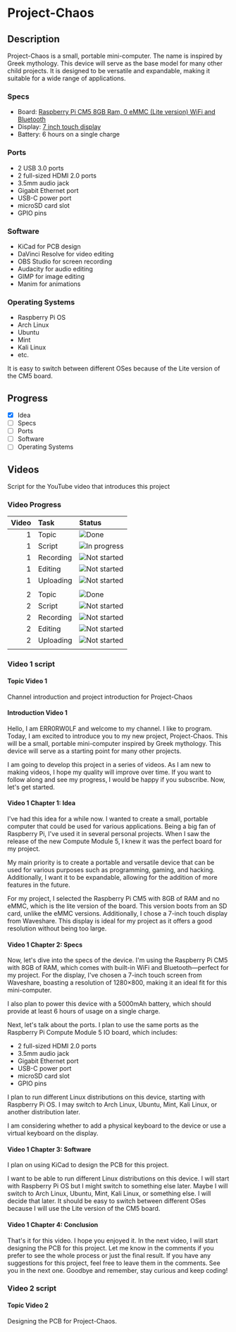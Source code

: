 # Project-Chaos

## Description

Project-Chaos is a small, portable mini-computer. The name is inspired by Greek mythology. This device will serve as the base model for many other child projects. It is designed to be versatile and expandable, making it suitable for a wide range of applications.

### Specs

- Board: [Raspberry Pi CM5 8GB Ram, 0 eMMC (Lite version) WiFi and Bluetooth](https://www.raspberrypi.com/products/compute-module-5/?variant=cm5-108000)
- Display: [7 inch touch display](https://www.waveshare.com/product/raspberry-pi/displays/lcd-oled/7ep-caplcd.htm?___SID=U)
- Battery: 6 hours on a single charge

### Ports

- 2 USB 3.0 ports
- 2 full-sized HDMI 2.0 ports
- 3.5mm audio jack
- Gigabit Ethernet port
- USB-C power port
- microSD card slot
- GPIO pins

### Software

- KiCad for PCB design
- DaVinci Resolve for video editing
- OBS Studio for screen recording
- Audacity for audio editing
- GIMP for image editing
- Manim for animations

### Operating Systems

- Raspberry Pi OS
- Arch Linux
- Ubuntu
- Mint
- Kali Linux
- etc.

It is easy to switch between different OSes because of the Lite version of the CM5 board.

## Progress

- [x] Idea
- [ ] Specs
- [ ] Ports
- [ ] Software
- [ ] Operating Systems

## Videos

Script for the YouTube video that introduces this project

### Video Progress

| Video | Task      | Status                                                                     |
| ----: | :-------- | :-------------------------------------------------------------------------- |
|     1 | Topic     | ![Done](https://img.shields.io/badge/Status-Done-brightgreen)               |
|     1 | Script    | ![In progress](https://img.shields.io/badge/Status-In%20progress-yellow)    |
|     1 | Recording | ![Not started](https://img.shields.io/badge/Status-Not%20started-lightgrey) |
|     1 | Editing   | ![Not started](https://img.shields.io/badge/Status-Not%20started-lightgrey) |
|     1 | Uploading | ![Not started](https://img.shields.io/badge/Status-Not%20started-lightgrey) |
|       |           |                                                                             |
|     2 | Topic     | ![Done](https://img.shields.io/badge/Status-Done-brightgreen)               |
|     2 | Script    | ![Not started](https://img.shields.io/badge/Status-Not%20started-lightgrey) |
|     2 | Recording | ![Not started](https://img.shields.io/badge/Status-Not%20started-lightgrey) |
|     2 | Editing   | ![Not started](https://img.shields.io/badge/Status-Not%20started-lightgrey) |
|     2 | Uploading | ![Not started](https://img.shields.io/badge/Status-Not%20started-lightgrey) |
|       |           |                                                                             |

### Video 1 script

#### Topic Video 1

Channel introduction and project introduction for Project-Chaos

#### Introduction Video 1

<!-- First, I will describe my idea and explain the origin of the project's name. Then, I will outline the specifications. -->

<!-- My channel name is ERR0RW0LF, and I will refer to myself by this name. This will be the first video on my channel. -->

Hello, I am ERR0RW0LF and welcome to my channel. I like to program. Today, I am excited to introduce you to my new project, Project-Chaos. This will be a small, portable mini-computer inspired by Greek mythology. This device will serve as a starting point for many other projects.

I am going to develop this project in a series of videos. As I am new to making videos, I hope my quality will improve over time. If you want to follow along and see my progress, I would be happy if you subscribe. Now, let's get started.

#### Video 1 Chapter 1: Idea

I've had this idea for a while now. I wanted to create a small, portable computer that could be used for various applications. Being a big fan of Raspberry Pi, I've used it in several personal projects. When I saw the release of the new Compute Module 5, I knew it was the perfect board for my project.

My main priority is to create a portable and versatile device that can be used for various purposes such as programming, gaming, and hacking. Additionally, I want it to be expandable, allowing for the addition of more features in the future.

For my project, I selected the Raspberry Pi CM5 with 8GB of RAM and no eMMC, which is the lite version of the board. This version boots from an SD card, unlike the eMMC versions. Additionally, I chose a 7-inch touch display from Waveshare. This display is ideal for my project as it offers a good resolution without being too large.

#### Video 1 Chapter 2: Specs

Now, let's dive into the specs of the device. I'm using the Raspberry Pi CM5 with 8GB of RAM, which comes with built-in WiFi and Bluetooth—perfect for my project. For the display, I've chosen a 7-inch touch screen from Waveshare, boasting a resolution of 1280×800, making it an ideal fit for this mini-computer.

I also plan to power this device with a 5000mAh battery, which should provide at least 6 hours of usage on a single charge.

Next, let's talk about the ports. I plan to use the same ports as the Raspberry Pi Compute Module 5 IO board, which includes:

- 2 full-sized HDMI 2.0 ports
- 3.5mm audio jack
- Gigabit Ethernet port
- USB-C power port
- microSD card slot
- GPIO pins

I plan to run different Linux distributions on this device, starting with Raspberry Pi OS. I may switch to Arch Linux, Ubuntu, Mint, Kali Linux, or another distribution later.

I am considering whether to add a physical keyboard to the device or use a virtual keyboard on the display.

#### Video 1 Chapter 3: Software

I plan on using KiCad to design the PCB for this project.

I want to be able to run different Linux distributions on this device. I will start with Raspberry Pi OS but I might switch to something else later. Maybe I will switch to Arch Linux, Ubuntu, Mint, Kali Linux, or something else. I will decide that later. It should be easy to switch between different OSes because I will use the Lite version of the CM5 board.

#### Video 1 Chapter 4: Conclusion

That's it for this video. I hope you enjoyed it. In the next video, I will start designing the PCB for this project. Let me know in the comments if you prefer to see the whole process or just the final result. If you have any suggestions for this project, feel free to leave them in the comments. See you in the next one. Goodbye and remember, stay curious and keep coding!

<!-- I will probably use a glitch effect for the outro. -->

### Video 2 script

#### Topic Video 2

Designing the PCB for Project-Chaos.
